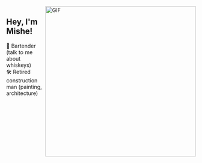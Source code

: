<img align="right" alt="GIF" src="https://media.giphy.com/media/DCrIgNZnO2xFOPcswF/source.gif" width="400" height="400" />

## Hey, I'm Mishe!

🥃  Bartender (talk to me about whiskeys) <br/>
🛠  Retired construction man (painting, architecture)
